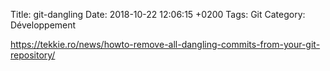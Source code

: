 Title:  git-dangling
Date:   2018-10-22 12:06:15 +0200
Tags: Git
Category: Développement


<https://tekkie.ro/news/howto-remove-all-dangling-commits-from-your-git-repository/>
